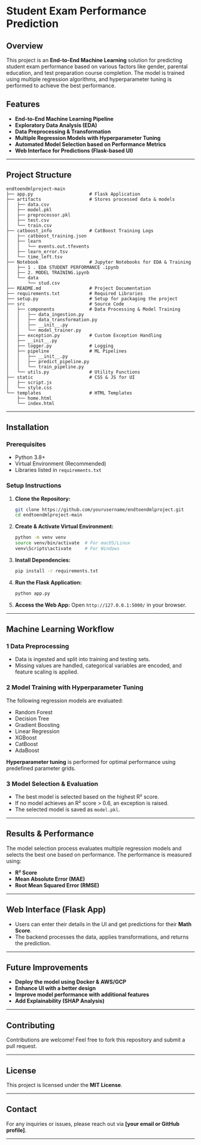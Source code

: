 # Student Exam Performance Prediction

##  Overview
This project is an **End-to-End Machine Learning** solution for predicting student exam performance based on various factors like gender, parental education, and test preparation course completion. The model is trained using multiple regression algorithms, and hyperparameter tuning is performed to achieve the best performance.

## Features
- **End-to-End Machine Learning Pipeline**
- **Exploratory Data Analysis (EDA)**
- **Data Preprocessing & Transformation**
- **Multiple Regression Models with Hyperparameter Tuning**
- **Automated Model Selection based on Performance Metrics**
- **Web Interface for Predictions (Flask-based UI)**

---

## Project Structure
```
endtoendmlproject-main
├── app.py                     # Flask Application
├── artifacts                  # Stores processed data & models
│   ├── data.csv
│   ├── model.pkl
│   ├── preprocessor.pkl
│   ├── test.csv
│   └── train.csv
├── catboost_info              # CatBoost Training Logs
│   ├── catboost_training.json
│   ├── learn
│   │   └── events.out.tfevents
│   ├── learn_error.tsv
│   └── time_left.tsv
├── Notebook                   # Jupyter Notebooks for EDA & Training
│   ├── 1 . EDA STUDENT PERFORMANCE .ipynb
│   ├── 2. MODEL TRAINING.ipynb
│   └── data
│       └── stud.csv
├── README.md                  # Project Documentation
├── requirements.txt           # Required Libraries
├── setup.py                   # Setup for packaging the project
├── src                        # Source Code
│   ├── components             # Data Processing & Model Training
│   │   ├── data_ingestion.py
│   │   ├── data_transformation.py
│   │   ├── __init__.py
│   │   └── model_trainer.py
│   ├── exception.py           # Custom Exception Handling
│   ├── __init__.py
│   ├── logger.py              # Logging
│   ├── pipeline               # ML Pipelines
│   │   ├── __init__.py
│   │   ├── predict_pipeline.py
│   │   └── train_pipeline.py
│   └── utils.py               # Utility Functions
├── static                     # CSS & JS for UI
│   ├── script.js
│   └── style.css
└── templates                  # HTML Templates
    ├── home.html
    └── index.html
```

---

## Installation
### Prerequisites
- Python 3.8+
- Virtual Environment (Recommended)
- Libraries listed in `requirements.txt`

### Setup Instructions
1. **Clone the Repository:**
   ```sh
   git clone https://github.com/yourusername/endtoendmlproject.git
   cd endtoendmlproject-main
   ```
2. **Create & Activate Virtual Environment:**
   ```sh
   python -m venv venv
   source venv/bin/activate  # For macOS/Linux
   venv\Scripts\activate     # For Windows
   ```
3. **Install Dependencies:**
   ```sh
   pip install -r requirements.txt
   ```
4. **Run the Flask Application:**
   ```sh
   python app.py
   ```
5. **Access the Web App:**
   Open `http://127.0.0.1:5000/` in your browser.

---

## Machine Learning Workflow
### **1️ Data Preprocessing**
- Data is ingested and split into training and testing sets.
- Missing values are handled, categorical variables are encoded, and feature scaling is applied.

### **2️ Model Training with Hyperparameter Tuning**
The following regression models are evaluated:
- Random Forest
- Decision Tree
- Gradient Boosting
- Linear Regression
- XGBoost
- CatBoost
- AdaBoost

**Hyperparameter tuning** is performed for optimal performance using predefined parameter grids.

### **3️ Model Selection & Evaluation**
- The best model is selected based on the highest R² score.
- If no model achieves an R² score > 0.6, an exception is raised.
- The selected model is saved as `model.pkl`.

---

## Results & Performance
The model selection process evaluates multiple regression models and selects the best one based on performance. The performance is measured using:
- **R² Score**
- **Mean Absolute Error (MAE)**
- **Root Mean Squared Error (RMSE)**

---

## Web Interface (Flask App)
- Users can enter their details in the UI and get predictions for their **Math Score**.
- The backend processes the data, applies transformations, and returns the prediction.

---

## Future Improvements
- **Deploy the model using Docker & AWS/GCP**
- **Enhance UI with a better design**
- **Improve model performance with additional features**
- **Add Explainability (SHAP Analysis)**

---

## Contributing
Contributions are welcome! Feel free to fork this repository and submit a pull request.

---

## License
This project is licensed under the **MIT License**.

---

## Contact
For any inquiries or issues, please reach out via **[your email or GitHub profile]**.

---

